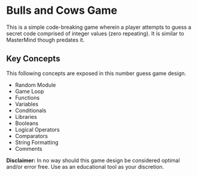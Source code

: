 # Bulls and Cows Game
This is a simple code-breaking game wherein a player attempts to guess a secret code comprised of integer values (zero repeating). It is similar to MasterMind though predates it.

## Key Concepts
This following concepts are exposed in this number guess game design.
- Random Module
- Game Loop
- Functions
- Variables
- Conditionals
- Libraries
- Booleans
- Logical Operators
- Comparators
- String Formatting
- Comments

**Disclaimer:** In no way should this game design be considered optimal and/or error free. Use as an educational tool as your discretion.